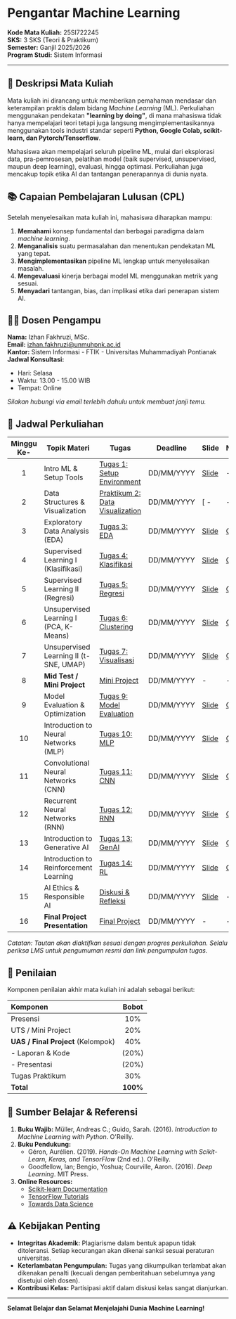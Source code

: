 # Pengantar Machine Learning

**Kode Mata Kuliah:** 25SI722245  
**SKS:** 3 SKS (Teori & Praktikum)  
**Semester:** Ganjil 2025/2026  
**Program Studi:** Sistem Informasi  

---

## 🎯 Deskripsi Mata Kuliah

Mata kuliah ini dirancang untuk memberikan pemahaman mendasar dan keterampilan praktis dalam bidang *Machine Learning* (ML). Perkuliahan menggunakan pendekatan **"learning by doing"**, di mana mahasiswa tidak hanya mempelajari teori tetapi juga langsung mengimplementasikannya menggunakan tools industri standar seperti **Python, Google Colab, scikit-learn, dan Pytorch/Tensorflow**.

Mahasiswa akan mempelajari seluruh pipeline ML, mulai dari eksplorasi data, pra-pemrosesan, pelatihan model (baik supervised, unsupervised, maupun deep learning), evaluasi, hingga optimasi. Perkuliahan juga mencakup topik etika AI dan tantangan penerapannya di dunia nyata.

## 📚 Capaian Pembelajaran Lulusan (CPL)

Setelah menyelesaikan mata kuliah ini, mahasiswa diharapkan mampu:

1.  **Memahami** konsep fundamental dan berbagai paradigma dalam *machine learning*.
2.  **Menganalisis** suatu permasalahan dan menentukan pendekatan ML yang tepat.
3.  **Mengimplementasikan** pipeline ML lengkap untuk menyelesaikan masalah.
4.  **Mengevaluasi** kinerja berbagai model ML menggunakan metrik yang sesuai.
5.  **Menyadari** tantangan, bias, dan implikasi etika dari penerapan sistem AI.

## 👨‍🏫 Dosen Pengampu

**Nama:** Izhan Fakhruzi, MSc.  
**Email:** izhan.fakhruzi@unmuhpnk.ac.id  
**Kantor:** Sistem Informasi - FTIK - Universitas Muhammadiyah Pontianak  
**Jadwal Konsultasi:**  
- Hari: Selasa  
- Waktu: 13.00 - 15.00 WIB 
- Tempat: Online

*Silakan hubungi via email terlebih dahulu untuk membuat janji temu.*

## 📅 Jadwal Perkuliahan

| Minggu Ke- | Topik Materi | Tugas | Deadline | Slide | Notebook |
|:----------:|--------------|-------|----------|-------|----------|
| 1 | Intro ML & Setup Tools | [Tugas 1: Setup Environment](Modules/Week-01/Instructions/Tugas_minggu_01.md) | DD/MM/YYYY | [Slide](Modules/Week-01/Slides/) | - |
| 2 | Data Structures & Visualization | [Praktikum 2: Data Visualization](Modules/Week-02/Praktikum-02/) | DD/MM/YYYY | [ - | - |
| 3 | Exploratory Data Analysis (EDA) | [Tugas 3: EDA](Modules/Week-03/Instructions/) | DD/MM/YYYY | [Slide](Modules/Week-03/Slides/) | [Colab](Modules/Week-03/Notebooks/) |
| 4 | Supervised Learning I (Klasifikasi) | [Tugas 4: Klasifikasi](Modules/Week-04/Instructions/) | DD/MM/YYYY | [Slide](Modules/Week-04/Slides/) | [Colab](Modules/Week-04/Notebooks/) |
| 5 | Supervised Learning II (Regresi) | [Tugas 5: Regresi](Modules/Week-05/Instructions/) | DD/MM/YYYY | [Slide](Modules/Week-05/Slides/) | [Colab](Modules/Week-05/Notebooks/) |
| 6 | Unsupervised Learning I (PCA, K-Means) | [Tugas 6: Clustering](Modules/Week-06/Instructions/) | DD/MM/YYYY | [Slide](Modules/Week-06/Slides/) | [Colab](Modules/Week-06/Notebooks/) |
| 7 | Unsupervised Learning II (t-SNE, UMAP) | [Tugas 7: Visualisasi](Modules/Week-07/Instructions/) | DD/MM/YYYY | [Slide](Modules/Week-07/Slides/) | [Colab](Modules/Week-07/Notebooks/) |
| 8 | **Mid Test / Mini Project** | [Mini Project](Assignments/Mini-Project/) | DD/MM/YYYY | - | - |
| 9 | Model Evaluation & Optimization | [Tugas 9: Model Evaluation](Modules/Week-09/Instructions/) | DD/MM/YYYY | [Slide](Modules/Week-09/Slides/) | [Colab](Modules/Week-09/Notebooks/) |
| 10 | Introduction to Neural Networks (MLP) | [Tugas 10: MLP](Modules/Week-10/Instructions/) | DD/MM/YYYY | [Slide](Modules/Week-10/Slides/) | [Colab](Modules/Week-10/Notebooks/) |
| 11 | Convolutional Neural Networks (CNN) | [Tugas 11: CNN](Modules/Week-11/Instructions/) | DD/MM/YYYY | [Slide](Modules/Week-11/Slides/) | [Colab](Modules/Week-11/Notebooks/) |
| 12 | Recurrent Neural Networks (RNN) | [Tugas 12: RNN](Modules/Week-12/Instructions/) | DD/MM/YYYY | [Slide](Modules/Week-12/Slides/) | [Colab](Modules/Week-12/Notebooks/) |
| 13 | Introduction to Generative AI | [Tugas 13: GenAI](Modules/Week-13/Instructions/) | DD/MM/YYYY | [Slide](Modules/Week-13/Slides/) | [Colab](Modules/Week-13/Notebooks/) |
| 14 | Introduction to Reinforcement Learning | [Tugas 14: RL](Modules/Week-14/Instructions/) | DD/MM/YYYY | [Slide](Modules/Week-14/Slides/) | [Colab](Modules/Week-14/Notebooks/) |
| 15 | AI Ethics & Responsible AI | [Diskusi & Refleksi](Modules/Week-15/Instructions/) | DD/MM/YYYY | [Slide](Modules/Week-15/Slides/) | - |
| 16 | **Final Project Presentation** | [Final Project](Assignments/Final-Project/) | DD/MM/YYYY | - | - |

*Catatan: Tautan akan diaktifkan sesuai dengan progres perkuliahan. Selalu periksa LMS untuk pengumuman resmi dan link pengumpulan tugas.*

## 📝 Penilaian

Komponen penilaian akhir mata kuliah ini adalah sebagai berikut:

| Komponen | Bobot |
| :--- | :---: |
| Presensi | 10% |
| UTS / Mini Project | 20% |
| **UAS / Final Project** (Kelompok) | 40% |
| - Laporan & Kode | (20%) |
| - Presentasi | (20%) |
| Tugas Praktikum | 30% |
| **Total** | **100%** |


## 🔗 Sumber Belajar & Referensi

1.  **Buku Wajib:** Müller, Andreas C.; Guido, Sarah. (2016). *Introduction to Machine Learning with Python*. O'Reilly.
2.  **Buku Pendukung:**
    - Géron, Aurélien. (2019). *Hands-On Machine Learning with Scikit-Learn, Keras, and TensorFlow* (2nd ed.). O'Reilly.
    - Goodfellow, Ian; Bengio, Yoshua; Courville, Aaron. (2016). *Deep Learning*. MIT Press.
3.  **Online Resources:**
    - [Scikit-learn Documentation](https://scikit-learn.org/stable/documentation.html)
    - [TensorFlow Tutorials](https://www.tensorflow.org/tutorials)
    - [Towards Data Science](https://towardsdatascience.com/)

## ⚠️ Kebijakan Penting

*   **Integritas Akademik:** Plagiarisme dalam bentuk apapun tidak ditoleransi. Setiap kecurangan akan dikenai sanksi sesuai peraturan universitas.
*   **Keterlambatan Pengumpulan:** Tugas yang dikumpulkan terlambat akan dikenakan penalti (kecuali dengan pemberitahuan sebelumnya yang disetujui oleh dosen).
*   **Kontribusi Kelas:** Partisipasi aktif dalam diskusi kelas sangat dianjurkan.

---
**Selamat Belajar dan Selamat Menjelajahi Dunia Machine Learning!**

